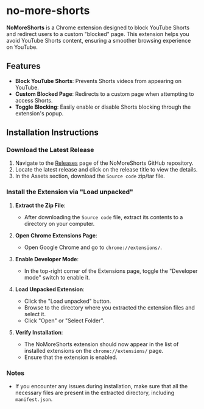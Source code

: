 # no-more-shorts

**NoMoreShorts** is a Chrome extension designed to block YouTube Shorts and redirect users to a custom "blocked" page. This extension helps you avoid YouTube Shorts content, ensuring a smoother browsing experience on YouTube.

## Features

- **Block YouTube Shorts**: Prevents Shorts videos from appearing on YouTube.
- **Custom Blocked Page**: Redirects to a custom page when attempting to access Shorts.
- **Toggle Blocking**: Easily enable or disable Shorts blocking through the extension's popup.

## Installation Instructions

### Download the Latest Release

1. Navigate to the [Releases](https://github.com/silver-shadow/no-more-shorts/releases/) page of the NoMoreShorts GitHub repository.
2. Locate the latest release and click on the release title to view the details.
3. In the Assets section, download the `Source code` zip/tar file.

### Install the Extension via "Load unpacked"

1. **Extract the Zip File**:

   - After downloading the `Source code` file, extract its contents to a directory on your computer.
2. **Open Chrome Extensions Page**:

   - Open Google Chrome and go to `chrome://extensions/`.
3. **Enable Developer Mode**:

   - In the top-right corner of the Extensions page, toggle the "Developer mode" switch to enable it.
4. **Load Unpacked Extension**:

   - Click the "Load unpacked" button.
   - Browse to the directory where you extracted the extension files and select it.
   - Click "Open" or "Select Folder".
5. **Verify Installation**:

   - The NoMoreShorts extension should now appear in the list of installed extensions on the `chrome://extensions/` page.
   - Ensure that the extension is enabled.

### Notes

- If you encounter any issues during installation, make sure that all the necessary files are present in the extracted directory, including `manifest.json`.

